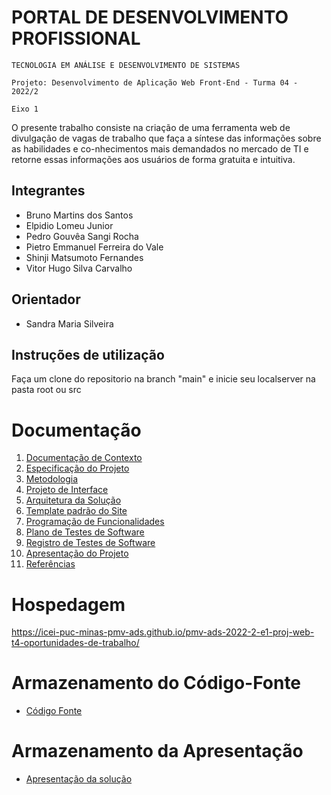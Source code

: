 # PORTAL DE DESENVOLVIMENTO PROFISSIONAL

`TECNOLOGIA EM ANÁLISE E DESENVOLVIMENTO DE SISTEMAS`

`Projeto: Desenvolvimento de Aplicação Web Front-End - Turma 04 - 2022/2`

`Eixo 1`

O presente trabalho consiste na criação de uma ferramenta web de divulgação de vagas de trabalho que faça a síntese das informações sobre as habilidades e co-nhecimentos mais demandados no mercado de TI e retorne essas informações aos usuários de forma gratuita e intuitiva.

## Integrantes

* Bruno Martins dos Santos
* Elpidio Lomeu Junior
* Pedro Gouvêa Sangi Rocha
* Pietro Emmanuel Ferreira do Vale
* Shinji Matsumoto Fernandes
* Vitor Hugo Silva Carvalho

## Orientador

* Sandra Maria Silveira

## Instruções de utilização

Faça um clone do repositorio na branch "main" e inicie seu localserver na pasta root ou src

# Documentação

<ol>
<li><a href="docs/01-Documentação de Contexto.md"> Documentação de Contexto</a></li>
<li><a href="docs/02-Especificação do Projeto.md"> Especificação do Projeto</a></li>
<li><a href="docs/03-Metodologia.md"> Metodologia</a></li>
<li><a href="docs/04-Projeto de Interface.md"> Projeto de Interface</a></li>
<li><a href="docs/05-Arquitetura da Solução.md"> Arquitetura da Solução</a></li>
<li><a href="docs/06-Template padrão do Site.md"> Template padrão do Site</a></li>
<li><a href="docs/07-Programação de Funcionalidades.md"> Programação de Funcionalidades</a></li>
<li><a href="docs/08-Plano de Testes de Software.md"> Plano de Testes de Software</a></li>
<li><a href="docs/09-Registro de Testes de Software.md"> Registro de Testes de Software</a></li>
<li><a href="docs/10-Apresentação do Projeto.md"> Apresentação do Projeto</a></li>
<li><a href="docs/11-Referências.md"> Referências</a></li>
</ol>

# Hospedagem

https://icei-puc-minas-pmv-ads.github.io/pmv-ads-2022-2-e1-proj-web-t4-oportunidades-de-trabalho/

# Armazenamento do Código-Fonte

* <a href="src/README.md">Código Fonte</a>

# Armazenamento da Apresentação

* <a href="presentation/README.md">Apresentação da solução</a>
